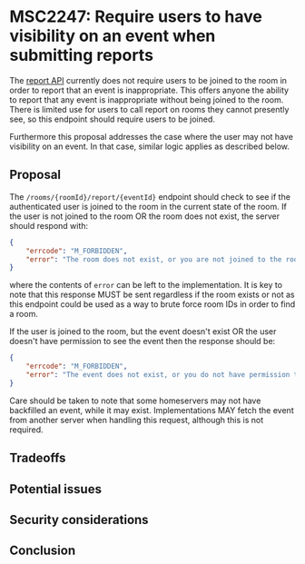 # MSC2247: Require users to have visibility on an event when submitting reports

The [report API](https://matrix.org/docs/spec/client_server/r0.5.0#post-matrix-client-r0-rooms-roomid-report-eventid)
currently does not require users to be joined to the room in order to report that an
event is inappropriate. This offers anyone the ability to report that any event is
inappropriate without being joined to the room. There is limited use for users to call report on
rooms they cannot presently see, so this endpoint should require users to be joined. 

Furthermore this proposal addresses the case where the user may not have visibility
on an event. In that case, similar logic applies as described below.

## Proposal

The `/rooms/{roomId}/report/{eventId}` endpoint should check to see if the authenticated user
is joined to the room in the current state of the room. If the user is not joined to the room OR
the room does not exist, the server should respond with:

```json
{
    "errcode": "M_FORBIDDEN",
    "error": "The room does not exist, or you are not joined to the room."
}
```

where the contents of `error` can be left to the implementation. It is key to note that this response
MUST be sent regardless if the room exists or not as this endpoint could be used as a way to brute
force room IDs in order to find a room.

If the user is joined to the room, but the event doesn't exist OR the user doesn't have permission to see
the event then the response should be:

```json
{
    "errcode": "M_FORBIDDEN",
    "error": "The event does not exist, or you do not have permission to see it."
}
```

Care should be taken to note that some homeservers may not have backfilled an event, while it may exist.
Implementations MAY fetch the event from another server when handling this request, although this
is not required.


## Tradeoffs

## Potential issues

## Security considerations

## Conclusion
